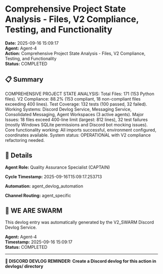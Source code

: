# Comprehensive Project State Analysis - Files, V2 Compliance, Testing, and Functionality

**Date:** 2025-09-16 15:09:17  
**Agent:** Agent-4  
**Action:** Comprehensive Project State Analysis - Files, V2 Compliance, Testing, and Functionality  
**Status:** COMPLETED

## 📋 Summary

COMPREHENSIVE PROJECT STATE ANALYSIS: Total Files: 171 (153 Python files). V2 Compliance: 88.2% (153 compliant, 18 non-compliant files exceeding 400 lines). Test Coverage: 132 tests (100 passed, 32 failed). Working Systems: Discord Devlog Service, Messaging Service, Consolidated Messaging, Agent Workspaces (3 active agents). Major Issues: 18 files exceed 400-line limit (largest: 812 lines), 32 test failures (mostly Windows SQLite permissions and Discord bot mocking issues). Core functionality working: All imports successful, environment configured, coordinates available. System status: OPERATIONAL with V2 compliance refactoring needed.

## 🎯 Details

**Agent Role:** Quality Assurance Specialist (CAPTAIN)

**Cycle Timestamp:** 2025-09-16T15:09:17.253713

**Automation:** agent_devlog_automation

**Channel Routing:** agent_specific

## 🐝 WE ARE SWARM

This devlog entry was automatically generated by the V2_SWARM Discord Devlog Service.

**Agent:** Agent-4  
**Timestamp:** 2025-09-16 15:09:17  
**Status:** COMPLETED

---

**📝 DISCORD DEVLOG REMINDER: Create a Discord devlog for this action in devlogs/ directory**
